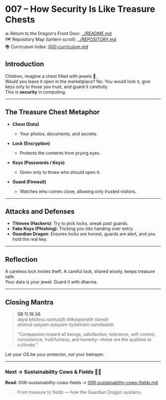 # 007 – How Security Is Like Treasure Chests

🔙 Return to the Dragon's Front Door: [../README.md](../README.md)  
🗺️ Repository Map (lantern scroll): [../REPOSITORY.md](../REPOSITORY.md)  
📚 Curriculum Index: [000-curriculum.md](000-curriculum.md)


## Introduction

Children, imagine a chest filled with jewels 💎.  
Would you leave it open in the marketplace? No. You would lock it, give keys only to those you trust, and guard it carefully.  
This is **security** in computing.

---

## The Treasure Chest Metaphor

- **Chest (Data)**  
  - Your photos, documents, and secrets.  

- **Lock (Encryption)**  
  - Protects the contents from prying eyes.  

- **Keys (Passwords / Keys)**  
  - Given only to those who should open it.  

- **Guard (Firewall)**  
  - Watches who comes close, allowing only trusted visitors.  

---

## Attacks and Defenses

- **Thieves (Hackers)**: Try to pick locks, sneak past guards.  
- **Fake Keys (Phishing)**: Tricking you into handing over entry.  
- **Guardian Dragon**: Ensures locks are honest, guards are alert, and you hold the real key.  

---

## Reflection

A careless lock invites theft. A careful lock, shared wisely, keeps treasure safe.  
Your data is your jewel. Guard it with dharma.  

---

## Closing Mantra

> **SB 11.19.36**  
> *dayā bhūteṣu santuṣṭiḥ titikṣoparatiḥ śamaḥ  
> ahiṁsā satyam asteyam ityādīnāṁ samāsataḥ*  
>  
> "Compassion toward all beings, satisfaction, tolerance, self-control, nonviolence, truthfulness, and honesty—these are the qualities to cultivate."  

Let your OS be your protector, not your betrayer.

---
### Next → Sustainability Cows & Fields 🐄🌾
**Read:** 008-sustainability-cows-fields → [008-sustainability-cows-fields.md](008-sustainability-cows-fields.md)

> From treasure to fields — how the Guardian Dragon sustains.
